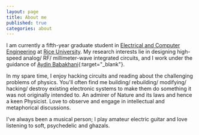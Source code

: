 ```yaml
---
layout: page
title: About me
published: true
categories: about
---
```


I am currently a fifth-year graduate student in [Electrical and Computer Engineering](http://ece.rice.edu) at [Rice University](http://rice.edu). My research interests lie in designing high-speed analog/ RF/ millimeter-wave integrated circuits, and I work under the guidance of [Aydin Babakhani](http://ece.rice.edu/~ab28/){:target="_blank"}.

In my spare time, I enjoy hacking circuits and reading about the challenging problems of physics. You'll often find me building/ rebuilding/ modifying/ hacking/ destroy existing electronic systems to make them do something it was not originally intended to. An admirer of Nature and its laws and hence a keen Physicist. Love to observe and engage in intellectual and metaphorical discussions.

I've always been a musical person; I play amateur electric guitar and love listening to soft, psychedelic and ghazals.

